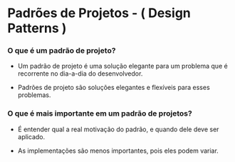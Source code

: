 # Padrões de Projetos - ( Design Patterns )

### O que é um padrão de projeto?

* Um padrão de projeto é uma solução elegante para um problema que é recorrente no dia-a-dia do desenvolvedor.

* Padrões de projeto são soluções elegantes e flexíveis para esses problemas.

### O que é mais importante em um padrão de projetos?

* É entender qual a real motivação do padrão, e quando dele deve ser aplicado.

* As implementações são menos importantes, pois eles podem variar. 

